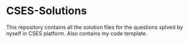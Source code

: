 # CSES-Solutions
This repository contains all the solution files for the questions splved by nyself in CSES platform. Also contains my code template.
